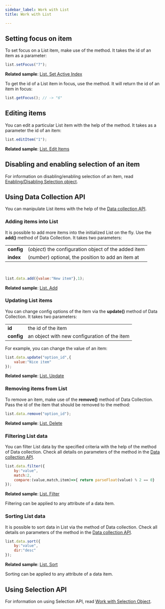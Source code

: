 ```yaml
---
sidebar_label: Work with List
title: Work with List

---          
```


Setting focus on item
--------------------------

To set focus on a List item, make use of the [](list/api/list_setfocus_method.md) method. It takes the id of an item as a parameter:

~~~js
list.setFocus("7");
~~~

**Related sample**: [List. Set Active Index](https://snippet.dhtmlx.com/ermcjx3d)

To get the id of a List item in focus, use the [](list/api/list_getfocus_method.md) method. It will return the id of an item in focus:

~~~js
list.getFocus(); // -> "6"
~~~

Editing items
-------------

You can edit a particular List item with the help of the [](list/api/list_edititem_method.md) method. It takes as a parameter the id of an item:

~~~js
list.editItem("1");
~~~

**Related sample**: [List. Edit Items](https://snippet.dhtmlx.com/6wsxgswc)

Disabling and enabling selection of an item
----------------------------------

For information on disabling/enabling selection of an item, read [Enabling/Disabling Selection object](list/usage_selection.md#enablingdisabling-selection-object).


Using Data Collection API
------------------------

You can manipulate List items with the help of the [Data collection API](data_collection/index.md). 

### Adding items into List

It is possible to add more items into the initialized List on the fly. Use the **add()** method of Data Collection. It takes two parameters:

<table class="webixdoc_links">
	<tbody>
        <tr>
			<td class="webixdoc_links0"><b>config</b></td>
			<td>(<i>object</i>) the configuration object of the added item</td>
		</tr>
        <tr>
			<td class="webixdoc_links0"><b>index</b></td>
			<td>(<i>number</i>) optional, the position to add an item at</td>
		</tr>
    </tbody>
</table>
<br/>

~~~js
list.data.add({value:"New item"},1);
~~~

**Related sample**: [List. Add](https://snippet.dhtmlx.com/f7cbdiqg)

### Updating List items

You can change config options of the item via the **update()** method of Data Collection. It takes two parameters:

<table class="webixdoc_links">
	<tbody>
        <tr>
			<td class="webixdoc_links0"><b>id</b></td>
			<td>the id of the item</td>
		</tr>
        <tr>
			<td class="webixdoc_links0"><b>config</b></td>
			<td>an object with new configuration of the item</td>
		</tr>
    </tbody>
</table>

For example, you can change the value of an item:

~~~js
list.data.update("option_id",{
	value:"Nice item"
});
~~~

**Related sample**: [List. Update](https://snippet.dhtmlx.com/6jpn7a6h)

### Removing items from List

To remove an item, make use of the **remove()** method of Data Collection. Pass the id of the item that should be removed to the method:

~~~js
list.data.remove("option_id");
~~~

**Related sample**: [List. Delete](https://snippet.dhtmlx.com/wmozu18g)

### Filtering List data

You can filter List data by the specified criteria with the help of the [](data_collection/api/datacollection_filter_method.md) method of Data collection. Check all details on parameters of the method in the [Data collection API](data_collection/index.md).

~~~js
list.data.filter({
	by:"value",
	match:2,
	compare:(value,match,item)=>{ return parseFloat(value) % 2 == 0}
});
~~~

**Related sample**: [List. Filter](https://snippet.dhtmlx.com/k8kvmy8v)

Filtering can be applied to any attribute of a data item.

### Sorting List data

It is possible to sort data in List via the [](data_collection/api/datacollection_sort_method.md) method of Data collection. Check all details on parameters of the method in the [Data collection API](data_collection/index.md).

~~~js
list.data.sort({ 
	by:"value",
	dir:"desc"
});
~~~

**Related sample**: [List. Sort](https://snippet.dhtmlx.com/876meu9a)

Sorting can be applied to any attribute of a data item.

Using Selection API
-------------

For information on using Selection API, read [Work with Selection Object](list/usage_selection.md).

